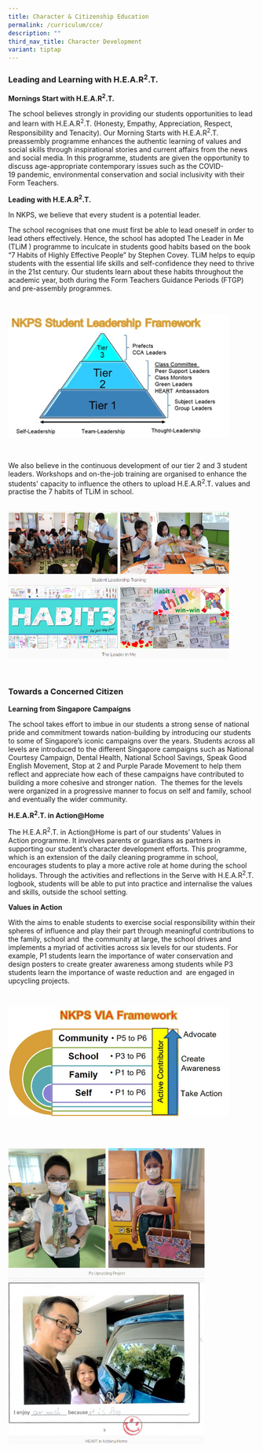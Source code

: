 ```yaml
---
title: Character & Citizenship Education
permalink: /curriculum/cce/
description: ""
third_nav_title: Character Development
variant: tiptap
---
```

<h3>Leading and Learning with H.E.A.R<sup>2</sup>.T.</h3>
<p><strong>Mornings Start with H.E.A.R<sup>2</sup>.T.</strong>
</p>
<p>The school believes strongly in providing our students opportunities to
lead and learn with H.E.A.R<sup>2</sup>.T. (Honesty, Empathy, Appreciation,
Respect, Responsibility and Tenacity). Our Morning Starts with H.E.A.R<sup>2</sup>.T.
preassembly&nbsp;programme&nbsp;enhances the authentic learning&nbsp;of
values and social skills through inspirational stories and current affairs
from the news and social media. In this&nbsp;programme, students are given
the opportunity to discuss age-appropriate contemporary issues such as
the COVID-19&nbsp;pandemic, environmental conservation and social inclusivity
with their Form Teachers.</p>
<p><strong>Leading with H.E.A.R<sup>2</sup>.T.</strong>
</p>
<p>In NKPS, we believe that every student is a potential leader.
<br>
</p>
<p>The school recognises that&nbsp;one must first be able to&nbsp;lead&nbsp;oneself
in order to lead others effectively. Hence, the school has adopted The
Leader in Me (TLiM&nbsp;) programme&nbsp;to inculcate in&nbsp;students&nbsp;good
habits based on the book “7 Habits of Highly Effective People” by Stephen
Covey.&nbsp;TLiM&nbsp;helps to equip students with the essential life skills
and self-confidence they need to thrive in the 21st century. Our students
learn about these habits throughout the academic year, both during the
Form Teachers Guidance Periods (FTGP) and pre-assembly&nbsp;programmes.</p>
<p>
<br>
</p>
<div class="isomer-image-wrapper">
<img style="width:450px" height="auto" width="100%" src="/images/cce1.jpg">
</div>
<p>
<br>
</p>
<p>We also believe in the continuous development of our tier 2 and 3 student
leaders. Workshops and on-the-job training are organised to enhance the
students' capacity to influence the others to upload H.E.A.R<sup>2</sup>.T.
values and practise the 7 habits of TLiM in school.
<br>
<br>
</p>
<div class="isomer-image-wrapper">
<img style="width:450px" height="auto" width="100%" src="/images/cce3.png">
</div>
<p>
<br>
</p>
<h3>Towards a Concerned Citizen</h3>
<p><strong>Learning from Singapore Campaigns</strong>
</p>
<p>The school takes effort to imbue in our students a strong sense of national
pride and commitment towards nation-building by introducing our students
to some of Singapore’s iconic campaigns over the years. Students across
all levels are introduced to the different Singapore campaigns such as
National Courtesy Campaign, Dental Health, National School Savings, Speak
Good English Movement, Stop at 2 and Purple Parade Movement to help them
reflect and appreciate how each of these campaigns have contributed to
building a more cohesive and stronger nation.&nbsp; The themes for the
levels were&nbsp;organized&nbsp;in a progressive manner to focus on self
and family, school and eventually the wider community.
<br>
</p>
<p><strong>H.E.A.R<sup>2</sup>.T. in Action@Home</strong>
</p>
<p>The H.E.A.R<sup>2</sup>.T. in&nbsp;Action@Home&nbsp;is part of our students’
Values in Action&nbsp;programme. It involves parents or guardians as partners
in supporting our student’s character development efforts. This&nbsp;programme,
which is an extension of the daily cleaning&nbsp;programme&nbsp;in school,
encourages students to play a more active role at home during the school
holidays. Through the activities and reflections in the Serve with H.E.A.R<sup>2</sup>.T.
logbook, students will be able to put into practice and&nbsp;internalise&nbsp;the
values and skills, outside the school setting.
<br>
</p>
<p><strong>Values in Action</strong>
</p>
<p>With the aims to enable students to exercise social responsibility within
their spheres of influence and play their part through meaningful contributions
to the family, school and&nbsp; the community at large, the school drives
and implements a myriad of activities across six levels for our students.
For example, P1 students learn the importance of water conservation and
design posters to create greater awareness among students while P3 students
learn the importance of waste reduction and&nbsp; are engaged in upcycling
projects.</p>
<p>
<br>
</p>
<div class="isomer-image-wrapper">
<img style="width:450px" height="auto" width="100%" src="/images/cce2.jpg">
</div>
<p>
<br>
<br>
</p>
<div class="isomer-image-wrapper">
<img style="width:400px" height="auto" width="100%" src="/images/cce4.png">
</div>
<p>
<br>
</p>
